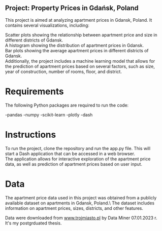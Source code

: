 ## Project: Property Prices in Gdańsk, Poland
This project is aimed at analyzing apartment prices in Gdansk, Poland. It contains several visualizations, including:

Scatter plots showing the relationship between apartment price and size in different districts of Gdansk.\
A histogram showing the distribution of apartment prices in Gdansk.\
Bar plots showing the average apartment prices in different districts of Gdansk.\
Additionally, the project includes a machine learning model that allows for the prediction of apartment prices based on several factors, such as size, year of construction, number of rooms, floor, and district.

# Requirements
The following Python packages are required to run the code:

-pandas
-numpy
-scikit-learn
-plotly
-dash

# Instructions
To run the project, clone the repository and run the app.py file. This will start a Dash application that can be accessed in a web browser.\
The application allows for interactive exploration of the apartment price data, as well as prediction of apartment prices based on user input.

# Data
The apartment price data used in this project was obtained from a publicly available dataset on apartments in Gdansk, Poland.\ 
The dataset includes information on apartment prices, sizes, districts, and other features.

Data were downloaded from www.trojmiasto.pl by Data Miner 07.01.2023 r.
It's my postgrduated thesis.

